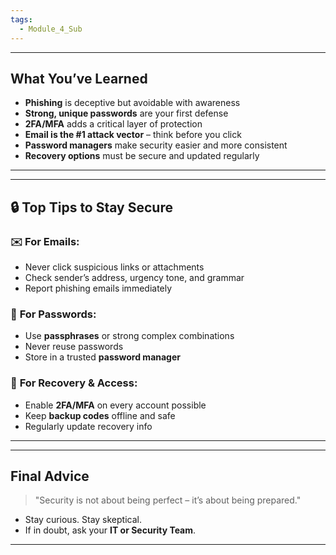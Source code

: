 ```yaml
---
tags:
  - Module_4_Sub
---
```

---
## **What You’ve Learned**

- **Phishing** is deceptive but avoidable with awareness    
- **Strong, unique passwords** are your first defense
- **2FA/MFA** adds a critical layer of protection
- **Email is the #1 attack vector** – think before you click
- **Password managers** make security easier and more consistent
- **Recovery options** must be secure and updated regularly

---


---
## 🔒 **Top Tips to Stay Secure**

### ✉️ **For Emails:**
- Never click suspicious links or attachments
- Check sender’s address, urgency tone, and grammar    
- Report phishing emails immediately

### 🔐 **For Passwords:**
- Use **passphrases** or strong complex combinations
- Never reuse passwords    
- Store in a trusted **password manager**

### 🔁 **For Recovery & Access:**
- Enable **2FA/MFA** on every account possible
- Keep **backup codes** offline and safe
- Regularly update recovery info

---


---
## **Final Advice**

> "Security is not about being perfect – it’s about being prepared."

- Stay curious. Stay skeptical.
- If in doubt, ask your **IT or Security Team**.

---